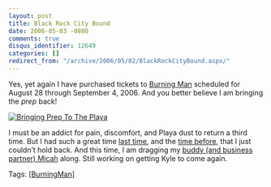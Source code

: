 ```yaml
---
layout: post
title: Black Rock City Bound
date: 2006-05-03 -0800
comments: true
disqus_identifier: 12649
categories: []
redirect_from: "/archive/2006/05/02/BlackRockCityBound.aspx/"
---
```


Yes, yet again I have purchased tickets to [Burning
Man](http://www.burningman.com/ "BurningMan Homepage") scheduled for
August 28 through September 4, 2006. And you better believe I am
bringing the *prep* back!

[![Bringing Prep To The
Playa](http://static.flickr.com/50/128781819_a6ffdef0c2.jpg)](http://www.flickr.com/photos/haacked/128781819/ "Photo Sharing")

I must be an addict for pain, discomfort, and Playa dust to return a
third time. But I had such a great time [last
time](http://haacked.com/archive/2005/09/10/PhotosFromBurningMan.aspx "Last Time At BurningMan"),
and the [time
before](http://haacked.com/archive/2004/07/18/BurningManPhotopedia.aspx "Burning Man 2005"),
that I just couldn’t hold back. And this time, I am dragging my [buddy
(and business partner) Micah](http://micahdylan.com/ "Micah Dylan")
along. Still working on getting Kyle to come again.

Tags: [[BurningMan](http://technorati.com/tag/BurningMan)]

